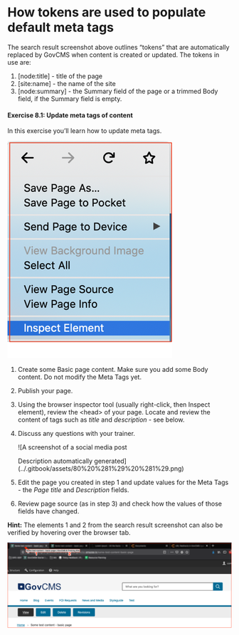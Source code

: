 # How tokens are used to populate default meta tags

The search result screenshot above outlines “tokens” that are automatically replaced by GovCMS when content is created or updated. The tokens in use are:

1. \[node:title\] - title of the page
2. \[site:name\] - the name of the site
3. \[node:summary\] - the Summary field of the page or a trimmed Body field, if the Summary field is empty.

#### Exercise 8.1: Update meta tags of content

In this exercise you’ll learn how to update meta tags.

![](../.gitbook/assets/79%20%281%29.png)

1. Create some Basic page content. Make sure you add some Body content. Do not modify the Meta Tags yet.
2. Publish your page.
3. Using the browser inspector tool \(usually right-click, then Inspect element\), review the &lt;head&gt; of your page. Locate and review the content of tags such as _title_ and _description_ - see below.
4. Discuss any questions with your trainer.

   ![A screenshot of a social media post

   Description automatically generated](../.gitbook/assets/80%20%281%29%20%281%29.png)

5. Edit the page you created in step 1 and update values for the Meta Tags - the _Page title_ and _Description_ fields.
6. Review page source \(as in step 3\) and check how the values of those fields have changed. 

**Hint:** The elements 1 and 2 from the search result screenshot can also be verified by hovering over the browser tab.

![](../.gitbook/assets/81.png)

## 

